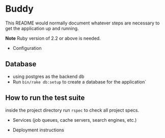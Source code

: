 # Buddy 
This README would normally document whatever steps are necessary to get the
application up and running.

**Note** Ruby version of 2.2 or above is needed.

* Configuration

## Database
 - using postgres as the backend db
 - Run `bin/rake
 db:setup` to create a database for the application`
 
 
 

## How to run the test suite

inside the project directory run `rspec` to check all project specs.

* Services (job queues, cache servers, search engines, etc.)

* Deployment instructions
